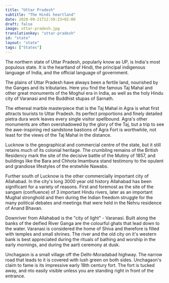 ```yaml
---
title: "Uttar Pradesh"
subtitle: "The Hindi heartland"
date: 2020-09-21T12:59:23+02:00
draft: false
image: uttar-pradesh.jpg
translationkey: "uttar-pradesh"
id: "state"
layout: "state"
tags: ["States"] 
---
```


The northern state of Uttar Pradesh, popularly know as UP, is India's most populous state. It is the heartland of Hindi, the principal indigenous language of India, and the official language of government.

The plains of Uttar Pradesh have always been a fertile land, nourished by the Ganges and its tributaries. Here you find the famous Taj Mahal and other great monuments of the Moghul era in India, as well as the holy Hindu city of Varanasi and the Buddhist stupas of Sarnath.
 

The ethereal marble masterpiece that is the Taj Mahal in Agra is what first attracts tourists to Uttar Pradesh. Its perfect proportions and finely detailed pietra dura work leaves every single visitor spellbound. Agra's other monuments are often overshadowed by the glory of the Taj, but a trip to see the awe-inspiring red sandstone bastions of Agra Fort is worthwhile, not least for the views of the Taj Mahal in the distance.

Lucknow is the geographical and commercial centre of the state, but it still retains much of its colonial heritage. The crumbling remains of the British Residency mark the site of the decisive battle of the Mutiny of 1857, and buildings like the Bara and Chhota Imambura stand testimony to the opulent and grandiose lifestyles of the erstwhile Nawabs.

Further south of Lucknow is the other commercially important city of Allahabad. In the city's long 3000 year old history Allahabad has been significant for a variety of reasons. First and foremost as the site of the sangam (confluence) of 3 important Hindu rivers, later as an important Mughal stronghold and then during the Indian freedom struggle for the many political debates and meetings that were held in the Nehru residence of Anand Bhavan.

Downriver from Allahabad is the "city of light" - Varanasi. Built along the banks of the deified River Ganga are the colourful ghats that lead down to the water. Varanasi is considered the home of Shiva and therefore is filled with temples and small shrines. The river and the old city on it's western bank is best appreciated during the rituals of bathing and worship in the early mornings, and during the aarti ceremony at dusk.

Unchagaon is a small village off the Delhi-Moradabad highway. The narrow road that leads to it is covered with lush green on both sides. Unchagaon's claim to fame is its impressive early 18th century fort. The fort is tucked away, and nto easily visible unless you are standing right in front of the entrance.
